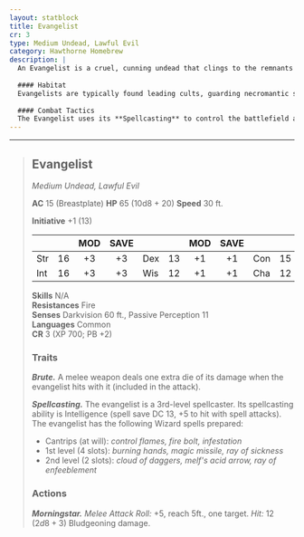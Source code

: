 ```yaml
---
layout: statblock
title: Evangelist
cr: 3
type: Medium Undead, Lawful Evil
category: Hawthorne Homebrew
description: |
  An Evangelist is a cruel, cunning undead that clings to the remnants of its worldly zealotry. Unlike mindless zombies, this undead entity wields both martial training and dark arcane power, often serving as a devoted and manipulative preacher of its dark god or creator.
  
  #### Habitat
  Evangelists are typically found leading cults, guarding necromantic sites, or standing as grim sentries in forgotten temples. Their need for followers means they occasionally lurk near civilized areas to lure new victims into their dark servitude.
  
  #### Combat Tactics
  The Evangelist uses its **Spellcasting** to control the battlefield and inflict status effects (*ray of enfeeblement*, *ray of sickness*), while its **Brute** trait makes its melee **Morningstar** attacks surprisingly powerful. Its combination of spells and melee strength allows it to adapt to different threats.
---
```


___
> ## Evangelist
> *Medium Undead, Lawful Evil*
> 
> **AC** 15 (Breastplate) **HP** 65 (10d8 + 20) **Speed** 30 ft.
> 
> **Initiative** +1 (13)
>
> | | | MOD | SAVE | | | MOD | SAVE | | | MOD | SAVE |
> |:--|:-:|:----:|:----:|:--|:-:|:----:|:----:|:--|:-:|:----:|:----:|
> |Str| 16| +3 | +3 |Dex| 13| +1 | +1 |Con| 15| +2 | +2 |
> |Int| 16| +3 | +3 |Wis| 12| +1 | +1 |Cha| 12| +1 | +1 |
>
> **Skills** N/A  
> **Resistances** Fire  
> **Senses** Darkvision 60 ft., Passive Perception 11  
> **Languages** Common  
> **CR** 3 (XP 700; PB +2)
>
> ### Traits
>
> ***Brute.*** A melee weapon deals one extra die of its damage when the evangelist hits with it (included in the attack).
>
> ***Spellcasting.*** The evangelist is a 3rd-level spellcaster. Its spellcasting ability is Intelligence (spell save DC 13, +5 to hit with spell attacks). The evangelist has the following Wizard spells prepared:
> * Cantrips (at will): *control flames, fire bolt, infestation*
> * 1st level (4 slots): *burning hands, magic missile, ray of sickness*
> * 2nd level (2 slots): *cloud of daggers, melf's acid arrow, ray of enfeeblement*
>
> ### Actions
>
> ***Morningstar.*** *Melee Attack Roll:* +5, reach 5ft., one target. *Hit:* 12 ($2d8 + 3$) Bludgeoning damage.